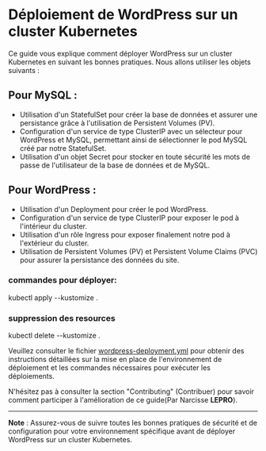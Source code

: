 # Déploiement de WordPress sur un cluster Kubernetes

Ce guide vous explique comment déployer WordPress sur un cluster Kubernetes en suivant les bonnes pratiques. Nous allons utiliser les objets suivants :

## Pour MySQL :

- Utilisation d'un StatefulSet pour créer la base de données et assurer une persistance grâce à l'utilisation de Persistent Volumes (PV).
- Configuration d'un service de type ClusterIP avec un sélecteur pour WordPress et MySQL, permettant ainsi de sélectionner le pod MySQL créé par notre StatefulSet.
- Utilisation d'un objet Secret pour stocker en toute sécurité les mots de passe de l'utilisateur de la base de données et de MySQL.

## Pour WordPress :

- Utilisation d'un Deployment pour créer le pod WordPress.
- Configuration d'un service de type ClusterIP pour exposer le pod à l'intérieur du cluster.
- Utilisation d'un rôle Ingress pour exposer finalement notre pod à l'extérieur du cluster.
- Utilisation de Persistent Volumes (PV) et Persistent Volume Claims (PVC) pour assurer la persistance des données du site.
### commandes pour déployer:
kubectl apply --kustomize .

### suppression des resources
kubectl delete --kustomize .

Veuillez consulter le fichier [wordpress-deployment.yml](wordpress-deployment.yml) pour obtenir des instructions détaillées sur la mise en place de l'environnement de déploiement et les commandes nécessaires pour exécuter les déploiements.

N'hésitez pas à consulter la section "Contributing" (Contribuer) pour savoir comment participer à l'amélioration de ce guide(Par Narcisse **LEPRO**).

---
**Note** : Assurez-vous de suivre toutes les bonnes pratiques de sécurité et de configuration pour votre environnement spécifique avant de déployer WordPress sur un cluster Kubernetes.